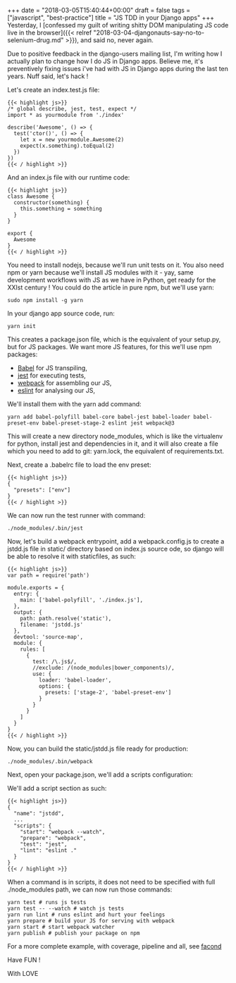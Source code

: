 +++
date = "2018-03-05T15:40:44+00:00"
draft = false
tags = ["javascript", "best-practice"]
title = "JS TDD in your Django apps"
+++
Yesterday, I [confessed my guilt of writing shitty DOM manipulating JS code live in the browser]({{< relref "2018-03-04-djangonauts-say-no-to-selenium-drug.md" >}}), and said no, never again.

Due to positive feedback in the django-users mailing list, I'm writing how I actually plan to change how I do JS in Django apps. Believe me, it's preventively fixing issues i've had with JS in Django apps during the last ten years. Nuff said, let's hack !

Let's create an index.test.js file:

```
{{< highlight js>}}
/* global describe, jest, test, expect */
import * as yourmodule from './index'

describe('Awesome', () => {
  test('ctor()', () => {
    let x = new yourmodule.Awesome(2)
    expect(x.something).toEqual(2)
  })
})
{{< / highlight >}}
```

And an index.js file with our runtime code:

```
{{< highlight js>}}
class Awesome {
  constructor(something) {
    this.something = something
  }
}

export {
  Awesome
}
{{< / highlight >}}
```

You need to install nodejs, because we'll run unit tests on it. You also need npm or yarn because we'll install JS modules with it - yay, same development workflows with JS as we have in Python, get ready for the XXIst century ! You could do the article in pure npm, but we'll use yarn:

    sudo npm install -g yarn

In your django app source code, run:

    yarn init

This creates a package.json file, which is the equivalent of your setup.py, but for JS packages. We want more JS features, for this we'll use npm packages:

- [Babel](https://babeljs.io/) for JS transpiling,
- [jest](https://facebook.github.io/jest/) for executing tests,
- [webpack](https://webpack.js.org/) for assembling our JS,
- [eslint](https://eslint.org/) for analysing our JS,

We'll install them with the yarn add command:

    yarn add babel-polyfill babel-core babel-jest babel-loader babel-preset-env babel-preset-stage-2 eslint jest webpack@3
    
This will create a new directory node_modules, which is like the virtualenv for python, install jest and dependencies in it, and it will also create a file which you need to add to git: yarn.lock, the equivalent of requirements.txt.

Next, create a .babelrc file to load the env preset:

```
{{< highlight js>}}
{
  "presets": ["env"]
}
{{< / highlight >}}
```

We can now run the test runner with command:

    ./node_modules/.bin/jest
    
Now, let's build a webpack entrypoint, add a webpack.config.js to create a jstdd.js file in static/ directory based on index.js source ode, so django will be able to resolve it with staticfiles, as such:

```
{{< highlight js>}}
var path = require('path')

module.exports = {
  entry: {
    main: ['babel-polyfill', './index.js'],
  },
  output: {
    path: path.resolve('static'),
    filename: 'jstdd.js'
  },
  devtool: 'source-map',
  module: {
    rules: [
      {
        test: /\.js$/,
        //exclude: /(node_modules|bower_components)/,
        use: {
          loader: 'babel-loader',
          options: {
            presets: ['stage-2', 'babel-preset-env']
          }
        }
      }
    ]
  }
}
{{< / highlight >}}
```

Now, you can build the static/jstdd.js file ready for production:

    ./node_modules/.bin/webpack

Next, open your package.json, we'll add a scripts configuration:

We'll add a script section as such:

```
{{< highlight js>}}
{
  "name": "jstdd",
  ...
  "scripts": {
    "start": "webpack --watch",
    "prepare": "webpack",
    "test": "jest",
    "lint": "eslint ."
  }
}
{{< / highlight >}}
```

When a command is in scripts, it does not need to be specified with full ./node_modules path, we can now run those commands:

```
yarn test # runs js tests
yarn test -- --watch # watch js tests
yarn run lint # runs eslint and hurt your feelings
yarn prepare # build your JS for serving with webpack
yarn start # start webpack watcher
yarn publish # publish your package on npm
```

For a more complete example, with coverage, pipeline and all, see [facond](https://github.com/yourlabs/facond/issues/2)

Have FUN !

With LOVE
